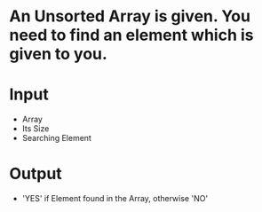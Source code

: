 # An Unsorted Array is given. You need to find an element which is given to you.

# Input
- Array
- Its Size
- Searching Element 

# Output
- 'YES' if Element found in the Array, otherwise 'NO'

